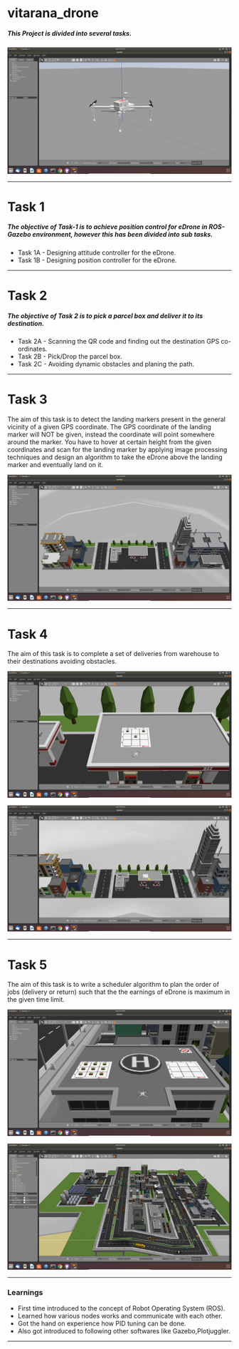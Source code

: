 # vitarana_drone
##### This Project is divided into several tasks.

![alt text](https://github.com/amanagrawal5510/Vitarana_Drone/blob/main/Images/Ubuntu18.04%20%5BRunning%5D%20-%20Oracle%20VM%20VirtualBox%2017-07-2021%2001_12_52.png)
***

# Task 1
##### The objective of Task-1 is to achieve position control for eDrone in ROS-Gazebo environment, however this has been divided into sub tasks.
* Task 1A - Designing attitude controller for the eDrone.
* Task 1B - Designing position controller for the eDrone.
***

# Task 2
##### The objective of Task 2 is to pick a parcel box and deliver it to its destination.
* Task 2A - Scanning the QR code and finding out the destination GPS co-ordinates.
* Task 2B - Pick/Drop the parcel box.
* Task 2C - Avoiding dynamic obstacles and planing the path.

***

# Task 3
The aim of this task is to detect the landing markers present in the general vicinity of a given GPS coordinate. The GPS coordinate of the landing marker will NOT be given, instead the coordinate will point somewhere around the marker. You have to hover at certain height from the given coordinates and scan for the landing marker by applying image processing techniques and design an algorithm to take the eDrone above the landing marker and eventually land on it.

![alt text](https://github.com/amanagrawal5510/Vitarana_Drone/blob/main/Images/Ubuntu18.04%20%5BRunning%5D%20-%20Oracle%20VM%20VirtualBox%2017-07-2021%2001_20_40.png)
***

# Task 4
The aim of this task is to complete a set of deliveries from warehouse to their destinations avoiding obstacles.

![alt text](https://github.com/amanagrawal5510/Vitarana_Drone/blob/main/Images/Ubuntu18.04%20%5BRunning%5D%20-%20Oracle%20VM%20VirtualBox%2017-07-2021%2001_22_41.png)

![alt text](https://github.com/amanagrawal5510/Vitarana_Drone/blob/main/Images/Ubuntu18.04%20%5BRunning%5D%20-%20Oracle%20VM%20VirtualBox%2017-07-2021%2001_23_08.png)
***

# Task 5
The aim of this task is to write a scheduler algorithm to plan the order of jobs (delivery or return) such that the the earnings of eDrone is maximum in the given time limit.

![alt text](https://github.com/amanagrawal5510/Vitarana_Drone/blob/main/Images/Ubuntu18.04%20%5BRunning%5D%20-%20Oracle%20VM%20VirtualBox%2017-07-2021%2001_24_20.png)

![alt text](https://github.com/amanagrawal5510/Vitarana_Drone/blob/main/Images/Ubuntu18.04%20%5BRunning%5D%20-%20Oracle%20VM%20VirtualBox%2017-07-2021%2001_25_16.png)


***

### Learnings
* First time introduced to the concept of Robot Operating System (ROS).
* Learned how various nodes works and communicate with each other.
* Got the hand on experience how PID tuning can be done.
* Also got introduced to following other softwares like Gazebo,Plotjuggler.

***

